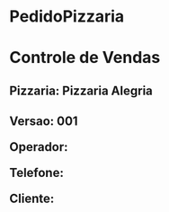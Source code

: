 # PedidoPizzaria

<h1>Controle de Vendas</h1>

<h2>Pizzaria: Pizzaria Alegria<h2>

<p>Versao: 001</p>
<p>Operador:</p>

<p>Telefone:</p>
<p>Cliente:</p>

